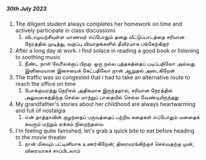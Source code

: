 
##### 30th July 2023

1. The diligent student always completes her homework on time and actively participate in class discussions
	1. விடாமுயற்சியுள்ள மாணவர் எப்போதும் தனது வீட்டுப்பாடத்தை சரியான நேரத்தில் முடித்து, வகுப்பு விவாதங்களில் தீவிரமாக பங்கேற்கிறார்
2. After a long day at work. i find solace in reading a good book or listening to soothing music
	1. நீண்ட நாள் வேலைக்குப் பிறகு. ஒரு நல்ல புத்தகத்தைப் படிப்பதிலோ அல்லது இனிமையான இசையைக் கேட்பதிலோ நான் ஆறுதல் அடைகிறேன்
3. The traffic was so congested that i had to take an alternative route to reach the office on time
	1. போக்குவரத்து நெரிசல் அதிகமாக இருந்ததால், சரியான நேரத்தில் அலுவலகத்திற்கு செல்ல மாற்றுப் பாதையில் செல்ல வேண்டியிருந்தது
4. My grandfather's stories about her childhood are always heartwarming and full of nostalgia
	1. என் தாத்தாவின் குழந்தைப் பருவத்தைப் பற்றிய கதைகள் எப்போதும் மனதைக் கவரும் மற்றும் ஏக்கம் நிறைந்தவை
5. I'm feeling quite famished; let's grab a quick bite to eat before heading to the movie theater
	1. நான் மிகவும் பட்டினியாக உணர்கிறேன்; திரையரங்கிற்குச் செல்வதற்கு முன், விரைவாகச் சாப்பிடலாம்
